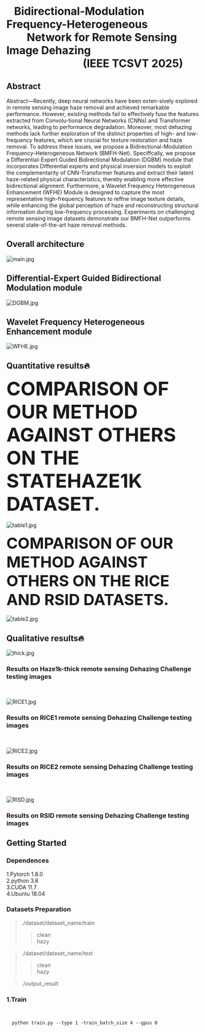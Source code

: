 # &nbsp;&nbsp; Bidirectional-Modulation Frequency-Heterogeneous  &nbsp;&nbsp;&nbsp;&nbsp;&nbsp;&nbsp;&nbsp;&nbsp;Network for Remote Sensing Image Dehazing<br> &nbsp;&nbsp;&nbsp;&nbsp;&nbsp; &nbsp;&nbsp;&nbsp;&nbsp;&nbsp; &nbsp;&nbsp;&nbsp;&nbsp;&nbsp;&nbsp;&nbsp;&nbsp;&nbsp;&nbsp;&nbsp;&nbsp;&nbsp;&nbsp;&nbsp;&nbsp;&nbsp;&nbsp;(IEEE TCSVT 2025)

## Abstract

Abstract—Recently, deep neural networks have been exten-sively explored in remote sensing image haze removal and achieved remarkable performance. However, existing methods
fail to effectively fuse the features extracted from Convolu-tional Neural Networks (CNNs) and Transformer networks, leading to performance degradation. Moreover, most dehazing methods lack further exploration of the distinct properties of high- and low-frequency features, which are crucial for texture restoration and haze removal. To address these issues, we propose a Bidirectional-Modulation Frequency-Heterogeneous Network (BMFH-Net). Speciffcally, we propose a Differential-Expert Guided Bidirectional Modulation (DGBM) module that incorporates Differential experts and physical inversion models to exploit the complementarity of CNN-Transformer features and extract their latent haze-related physical characteristics, thereby enabling more effective bidirectional alignment. Furthermore, a Wavelet Frequency Heterogeneous Enhancement (WFHE) Module is designed to capture the most representative high-frequency features to reffne image texture details, while enhancing the global perception of haze and reconstructing structural information during low-frequency processing. Experiments on challenging remote sensing image datasets demonstrate our BMFH-Net outperforms several state-of-the-art haze removal methods.

## Overall architecture
![main.jpg](images/main.jpg)

## Differential-Expert Guided Bidirectional Modulation module
![DGBM.jpg](images/DGBM.jpg)

## Wavelet Frequency Heterogeneous Enhancement module
![WFHE.jpg](images/WFHE.jpg)

## Quantitative results🔥
<span style="font-size:50px"><b>COMPARISON OF OUR METHOD AGAINST OTHERS ON THE STATEHAZE1K DATASET. </b></span><br><br>
![table1.jpg](images/table1.jpg)

<span style="font-size:40px"><b>COMPARISON OF OUR METHOD AGAINST OTHERS ON THE RICE AND RSID DATASETS.  </b></span><br><br>
![table2.jpg](images/table2.jpg)

## Qualitative results🔥

![thick.jpg](images/thick.jpg)
### Results on Haze1k-thick remote sensing Dehazing Challenge testing images  
<br>

![RICE1.jpg](images/RICE1.jpg)
### Results on RICE1 remote sensing Dehazing Challenge testing images  
<br>

![RICE2.jpg](images/RICE2.jpg)
### Results on RICE2 remote sensing Dehazing Challenge testing images  
<br>

![RISD.jpg](images/RSID.jpg)
### Results on RSID remote sensing Dehazing Challenge testing images
## Getting Started
### Dependences

1.Pytorch 1.8.0  
2.python 3.8  
3.CUDA 11.7  
4.Ubuntu 18.04

### Datasets Preparation
>./dataset/dataset_name/train
>>clean<br>
>>hazy

>./dataset/dataset_name/test
>>clean<br>
>>hazy

>./output_result


### 1.Train 
<div style="display: flex; justify - content: center; align - items: center; height: 100vh;">
  <pre style="background - color: lightgray;"><code>
  python train.py --type 1 -train_batch_size 4 --gpus 0
  </code></pre>
</div>

### 2.Test 
<div style="display: flex; justify - content: center; align - items: center; height: 100vh;">
  <pre style="background - color: lightgray;"><code>
  python test.py --type 1  --gpus 0
  </code></pre>
</div>

### 3.Clone the repo
<div style="display: flex; justify - content: center; align - items: center; height: 100vh;">
  <pre style="background - color: lightgray;"><code>
  git clone https://github.com/zqf2024/BFMT-Net.git
  </code></pre>
</div>

## Citation

If our work assists your research, feel free to give us a star ⭐ or cite us using:


## Contact
If you have any questions or suggestions about our paper and repo, please feel free to concat us via zhongqingfei@ctgu.edu.cn.








